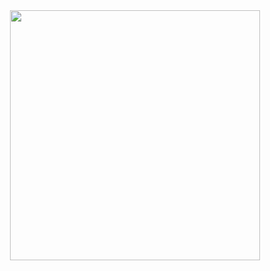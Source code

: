 <div align="center">
  <img height="400px" src="https://github-contributor-stats.vercel.app/api?username=yfyeung&combine_all_yearly_contributions=true&limit=18" />
</div>
